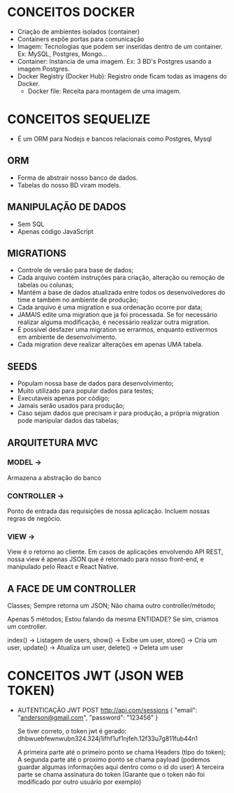 # CONCEITOS DOCKER
- Criação de ambientes isolados (container)
- Containers expõe portas para comunicação
- Imagem: Tecnologias que podem ser inseridas dentro de um container. Ex:
          MySQL, Postgres, Mongo...
- Container: Instancia de uma imagem. Ex: 3 BD's Postgres usando a imagem
             Postgres.
- Docker Registry (Docker Hub): Registro onde ficam todas as imagens do Docker.
  - Docker file: Receita para montagem de uma imagem.

# CONCEITOS SEQUELIZE
- É um ORM para Nodejs e bancos relacionais como Postgres, Mysql

## ORM
- Forma de abstrair nosso banco de dados.
- Tabelas do nosso BD viram models.

## MANIPULAÇÃO DE DADOS
- Sem SQL
- Apenas código JavaScript

## MIGRATIONS
- Controle de versão para base de dados;
- Cada arquivo contém instruções para criação, alteração ou remoção de tabelas
  ou colunas;
- Mantém a base de dados atualizada entre todos os desenvolvedores do time e também
  no ambiente de produção;
- Cada arquivo é uma migration e sua ordenação ocorre por data;
- JAMAIS edite uma migration que ja foi processada. Se for necessário realizar alguma
  modificação, é necessário realizar outra migration.
- É possivel desfazer uma migration se errarmos, enquanto estivermos em ambiente de               desenvolvimento.
- Cada migration deve realizar alteraçôes em apenas UMA tabela.

## SEEDS
- Populam nossa base de dados para desenvolvimento;
- Muito utilizado para popular dados para testes;
- Executaveis apenas por código;
- Jamais serão usados para produção;
- Caso sejam dados que precisam ir para produção, a própria migration pode manipular
  dados das tabelas;

## ARQUITETURA MVC
 ### MODEL ->
  Armazena a abstração do banco
 ### CONTROLLER ->
  Ponto de entrada das requisições de nossa aplicação. Incluem
  nossas regras de negócio.
 ### VIEW ->
  View é o retorno ao cliente. Em casos de aplicações envolvendo API REST, nossa view é apenas
  JSON que é retornado para nosso front-end, e manipulado pelo React e React Native.

## A FACE DE UM CONTROLLER
  Classes;
  Sempre retorna um JSON;
  Não chama outro controller/método;

  Apenas 5 métodos;
  Estou falando da mesma ENTIDADE? Se sim, criamos um controller.

  index() -> Listagem de users,
  show() -> Exibe um user,
  store() -> Cria um user,
  update() -> Atualiza um user,
  delete() -> Deleta um user


# CONCEITOS JWT (JSON WEB TOKEN)
- AUTENTICAÇÃO JWT
  POST http://api.com/sessions
  {
    "email": "anderson@gmail.com",
    "password": "123456"
  }

  Se tiver correto, o token jwt é gerado:
  dhbwuebfewnwubn324.324j1ifhf1uf1njfeh.12f33u7g811fub44n1

  A primeira parte até o primeiro ponto se chama Headers (tipo do token);
  A segunda parte até o proximo ponto se chama payload (podemos guardar algumas informações
            aqui dentro como o id do user)
  A terceira parte se chama assinatura do token (Garante que o token não foi modificado por               outro usuário por exemplo)








